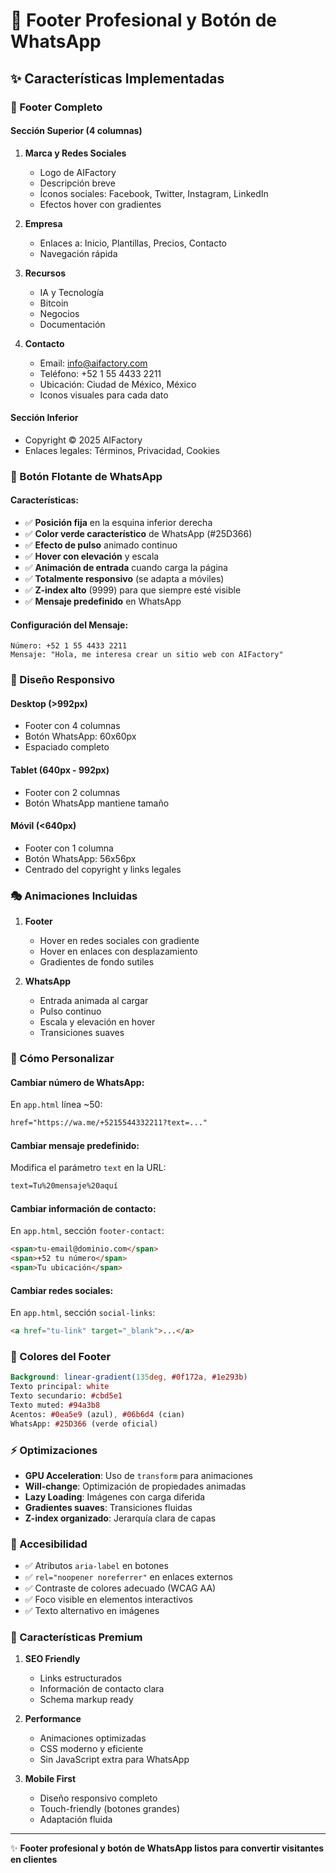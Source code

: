 # 📱 Footer Profesional y Botón de WhatsApp

## ✨ Características Implementadas

### 🦶 Footer Completo

#### **Sección Superior (4 columnas)**
1. **Marca y Redes Sociales**
   - Logo de AIFactory
   - Descripción breve
   - Íconos sociales: Facebook, Twitter, Instagram, LinkedIn
   - Efectos hover con gradientes

2. **Empresa**
   - Enlaces a: Inicio, Plantillas, Precios, Contacto
   - Navegación rápida

3. **Recursos**
   - IA y Tecnología
   - Bitcoin
   - Negocios
   - Documentación

4. **Contacto**
   - Email: info@aifactory.com
   - Teléfono: +52 1 55 4433 2211
   - Ubicación: Ciudad de México, México
   - Iconos visuales para cada dato

#### **Sección Inferior**
- Copyright © 2025 AIFactory
- Enlaces legales: Términos, Privacidad, Cookies

### 📱 Botón Flotante de WhatsApp

#### **Características:**
- ✅ **Posición fija** en la esquina inferior derecha
- ✅ **Color verde característico** de WhatsApp (#25D366)
- ✅ **Efecto de pulso** animado continuo
- ✅ **Hover con elevación** y escala
- ✅ **Animación de entrada** cuando carga la página
- ✅ **Totalmente responsivo** (se adapta a móviles)
- ✅ **Z-index alto** (9999) para que siempre esté visible
- ✅ **Mensaje predefinido** en WhatsApp

#### **Configuración del Mensaje:**
```
Número: +52 1 55 4433 2211
Mensaje: "Hola, me interesa crear un sitio web con AIFactory"
```

### 🎨 Diseño Responsivo

#### Desktop (>992px)
- Footer con 4 columnas
- Botón WhatsApp: 60x60px
- Espaciado completo

#### Tablet (640px - 992px)
- Footer con 2 columnas
- Botón WhatsApp mantiene tamaño

#### Móvil (<640px)
- Footer con 1 columna
- Botón WhatsApp: 56x56px
- Centrado del copyright y links legales

### 🎭 Animaciones Incluidas

1. **Footer**
   - Hover en redes sociales con gradiente
   - Hover en enlaces con desplazamiento
   - Gradientes de fondo sutiles

2. **WhatsApp**
   - Entrada animada al cargar
   - Pulso continuo
   - Escala y elevación en hover
   - Transiciones suaves

### 🔧 Cómo Personalizar

#### Cambiar número de WhatsApp:
En `app.html` línea ~50:
```html
href="https://wa.me/+5215544332211?text=..."
```

#### Cambiar mensaje predefinido:
Modifica el parámetro `text` en la URL:
```html
text=Tu%20mensaje%20aquí
```

#### Cambiar información de contacto:
En `app.html`, sección `footer-contact`:
```html
<span>tu-email@dominio.com</span>
<span>+52 tu número</span>
<span>Tu ubicación</span>
```

#### Cambiar redes sociales:
En `app.html`, sección `social-links`:
```html
<a href="tu-link" target="_blank">...</a>
```

### 🎨 Colores del Footer

```scss
Background: linear-gradient(135deg, #0f172a, #1e293b)
Texto principal: white
Texto secundario: #cbd5e1
Texto muted: #94a3b8
Acentos: #0ea5e9 (azul), #06b6d4 (cian)
WhatsApp: #25D366 (verde oficial)
```

### ⚡ Optimizaciones

- **GPU Acceleration**: Uso de `transform` para animaciones
- **Will-change**: Optimización de propiedades animadas
- **Lazy Loading**: Imágenes con carga diferida
- **Gradientes suaves**: Transiciones fluidas
- **Z-index organizado**: Jerarquía clara de capas

### 📱 Accesibilidad

- ✅ Atributos `aria-label` en botones
- ✅ `rel="noopener noreferrer"` en enlaces externos
- ✅ Contraste de colores adecuado (WCAG AA)
- ✅ Foco visible en elementos interactivos
- ✅ Texto alternativo en imágenes

### 🚀 Características Premium

1. **SEO Friendly**
   - Links estructurados
   - Información de contacto clara
   - Schema markup ready

2. **Performance**
   - Animaciones optimizadas
   - CSS moderno y eficiente
   - Sin JavaScript extra para WhatsApp

3. **Mobile First**
   - Diseño responsivo completo
   - Touch-friendly (botones grandes)
   - Adaptación fluida

---

✨ **Footer profesional y botón de WhatsApp listos para convertir visitantes en clientes**
